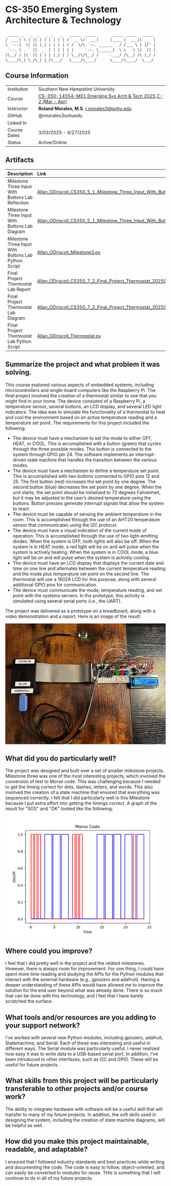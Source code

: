 # CS-350 Emerging System Architecture & Technology

```
 _____ _   _  _   _ _   _   _____  _____       _____ _____  _____ 
/  ___| \ | || | | | | | | /  __ \/  ___|     |____ |  ___||  _  |
\ `--.|  \| || |_| | | | | | /  \/\ `--. ______   / /___ \ | |/' |
 `--. \ . ` ||  _  | | | | | |     `--. \______|  \ \   \ \|  /| |
/\__/ / |\  || | | | |_| | | \__/\/\__/ /     .___/ /\__/ /\ |_/ /
\____/\_| \_/\_| |_/\___/   \____/\____/      \____/\____/  \___/ 
```                                                               

## Course Information

|              |                                                                                                                                                                            |
| ------------ | -------------------------------------------------------------------------------------------------------------------------------------------------------------------------- |
| Institution  | Southern New Hampshire University                                                                                                                                          |
| Course       | [CS-350-14554-M01 Emerging Sys Arch & Tech 2025 C-2 (Mar - Apr)](https://learn.snhu.edu/d2l/home/1860290 "CS-350-14554-M01 Emerging Sys Arch & Tech 2025 C-2 (Mar - Apr)") |
| Instructor   | **Roland Morales, M.S.** r.morales3@snhu.edu                                                                                                                               |
| GitHub       | @rmorales3snhuedu                                                                                                                                                          |
| Linked In    |                                                                                                                                                                            |
| Course Dates | 3/03/2025 - 4/27/2025                                                                                                                                                      |
| Status       | Active/Online                                                                                                                                                              |


## Artifacts

| Description                                           | Link                                                                                                                                                                         |
| :---------------------------------------------------- | :--------------------------------------------------------------------------------------------------------------------------------------------------------------------------- |
| Milestone Three Input With Buttons Lab Reflection     | [Allan_ODriscoll_CS350_5_1_Milestone_Three_Input_With_Buttons_Lab_20250405.docx](artifacts/Allan_ODriscoll_CS350_5_1_Milestone_Three_Input_With_Buttons_Lab_20250405.docx)             |
| Milestone Three Input With Buttons Lab Diagram        | [Allan_ODriscoll_CS350_5_1_Milestone_Three_Input_With_Buttons_Lab_20250405.drawio.pdf](artifacts/Allan_ODriscoll_CS350_5_1_Milestone_Three_Input_With_Buttons_Lab_20250405.drawio.pdf) |
| Milestone Three Input With Buttons Lab Python Script  | [Allan_ODriscoll_Milestone3.py](artifacts/Allan_ODriscoll_Milestone3.py)                                                                                                               |
| Final Project Thermostat Lab Report                   | [Allan_ODriscoll_CS350_7_2_Final_Project_Thermostat_20250419.docx](artifacts/Allan_ODriscoll_CS350_7_2_Final_Project_Thermostat_20250419.docx)                                         |
| Final Project Thermostat Lab Diagram                  | [Allan_ODriscoll_CS350_7_2_Final_Project_Thermostat_20250419.drawio.pdf](artifacts/Allan_ODriscoll_CS350_7_2_Final_Project_Thermostat_20250419.drawio.pdf)                             |
| Final Project Thermostat Lab Python Script            | [Allan_ODriscoll_Thermostat.py](artifacts/Allan_ODriscoll_Thermostat.py)                                                                                                               |

## Summarize the project and what problem it was solving.

This course explored various aspects of embedded systems, including microcontrollers and single-board computers like the Raspberry Pi. The final project involved the creation of a thermostat similar to one that you might find in your home. The device consisted of a Raspberry Pi, a temperature sensor, several buttons, an LCD display, and several LED light indicators. The idea was to simulate the functionality of a thermostat to heat and cool the environment based on an active temperature reading and a temperature set point. The requirements for this project included the following:

- The device must have a mechanism to set the mode to either OFF, HEAT, or COOL. This is accomplished with a button (green) that cycles through the three possible modes. This button is connected to the system through GPIO pin 24. The software implements an interrupt-driven state machine that handles the transition between the various modes.
- The device must have a mechanism to define a temperature set point. This is accomplished with two buttons connected to GPIO pins 12 and 25. The first button (red) increases the set point by one degree. The second button (blue) decreases the set point by one degree. When the unit starts, the set point should be initialized to 72 degrees Fahrenheit, but it may be adjusted to the user’s desired temperature using the buttons. Button presses generate interrupt signals that allow the system to react.
- The device must be capable of sensing the ambient temperature in the room. This is accomplished through the use of an AHT20 temperature sensor that communicates using the I2C protocol.
- The device must have a visual indication of the current mode of operation. This is accomplished through the use of two light-emitting diodes. When the system is OFF, both lights will also be off. When the system is in HEAT mode, a red light will be on and will pulse when the system is actively heating. When the system is in COOL mode, a blue light will be on and will pulse when the system is actively cooling.
- The device must have an LCD display that displays the current date and time on one line and alternates between the current temperature reading and the mode plus temperature set point on the second line. The thermostat will use a 1602A LCD for this purpose, along with several additional GPIO pins for communication.
- The device must communicate the mode, temperature reading, and set point with the systems servers. In the prototype, this activity is simulated using several serial ports (i.e., the UART).

The project was delivered as a prototype on a breadboard, along with a video demonstration and a report. Here is an image of the result:

![Image of Final Project](images/IMG_7729_2.png)

## What did you do particularly well?

The project was designed and built over a set of smaller milestone projects. Milestone three was one of the most interesting projects, which involved the conversion of text to Morse code. This was challenging because I needed to get the timing correct for dots, dashes, letters, and words. This also involved the creation of a state machine that ensured that everything was sequenced correctly. I felt that I did particularly well in this Milestone because I put extra effort into getting the timings correct. A graph of the result for "SOS" and "OK" looked like the following:

![Morse Code Timings for "SOS" and "OK"](images/morse_final.png)

## Where could you improve?

I feel that I did pretty well in the project and the related milestones. However, there is always room for improvement. For one thing, I could have spent more time reading and studying the APIs for the Python modules that interact with the external hardware (e.g., gpiozero and adafruit). Having a deeper understanding of these APIs would have allowed me to improve the solution for the end user beyond what was already done. There is so much that can be done with this technology, and I feel that I have barely scratched the surface.

## What tools and/or resources are you adding to your support network?

I've worked with several new Python modules, including gpiozero, adafruit, Statemachine, and Serial. Each of these was interesting and useful in different ways. The Serial module was particularly useful. I never realized how easy it was to write data to a USB-based serial port. In addition, I've been introduced to other interfaces, such as I2C and GPIO. These will be useful for future projects.

## What skills from this project will be particularly transferable to other projects and/or course work?

The ability to integrate hardware with software will be a useful skill that will transfer to many of my future projects. In addition, the soft skills used in designing the system, including the creation of state machine diagrams, will be helpful as well.

## How did you make this project maintainable, readable, and adaptable?

I ensured that I followed industry standards and best practices while writing and documenting the code. The code is easy to follow, object-oriented, and can easily be converted to modules for reuse. THis is something that I will continue to do in all of my future projects.